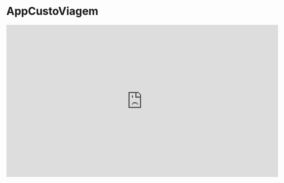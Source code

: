 # AppCustoViagem
<iframe src="https://www.linkedin.com/embed/feed/update/urn:li:ugcPost:7041173833675857921?compact=1" height="399" width="710" frameborder="0" allowfullscreen="" title="Publicação incorporada"></iframe>
